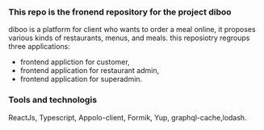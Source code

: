 ### This repo is the fronend repository for the project diboo

diboo is a platform for client who wants to order a meal online, it proposes various kinds of restaurants, menus, and meals.
this reposiotry regroups three applications:
* frontend appliction for customer,
* frontend application for restaurant admin,
* frontend application for superadmin.

### Tools and technologis

ReactJs, Typescript, Appolo-client, Formik, Yup, graphql-cache,lodash.

